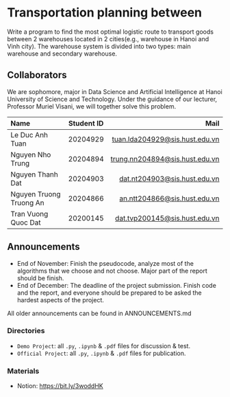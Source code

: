 # Transportation planning between
Write a program to find the most optimal logistic route to transport goods between 2 warehouses located in 2 cities(e.g., warehouse in Hanoi and Vinh city). The warehouse system is divided into two types: main warehouse and secondary warehouse.
## Collaborators 
We are sophomore, major in Data Science and Artificial Intelligence at Hanoi University of Science and Technology. Under the guidance of our lecturer, Professor Muriel Visani, we will together solve this problem.

| Name                       | Student ID       | Mail                                      |
| :---                       |    :----:        |          ---:                             |
| Le Duc Anh Tuan            | 20204929         | tuan.lda204929@sis.hust.edu.vn            |
| Nguyen Nho Trung           | 20204894         | trung.nn204894@sis.hust.edu.vn            |
| Nguyen Thanh Dat           | 20204903         | dat.nt204903@sis.hust.edu.vn              |
| Nguyen Truong Truong An    | 20204866         | an.ntt204866@sis.hust.edu.vn              |
| Tran Vuong Quoc Dat        | 20200145         | dat.tvp200145@sis.hust.edu.vn             |

## Announcements
- End of November: Finish the pseudocode, analyze most of the algorithms that we choose and not choose. Major part of the report should be finish.
- End of December: The deadline of the project submission. Finish code and the report, and everyone should be prepared to be asked the hardest aspects of the project.

All older announcements can be found in ANNOUNCEMENTS.md

### Directories

- `Demo Project`: all `.py`, `.ipynb` & `.pdf` files for discussion & test.
- `Official Project`: all `.py`, `.ipynb` & `.pdf` files for publication.

### Materials
* Notion: https://bit.ly/3woddHK

